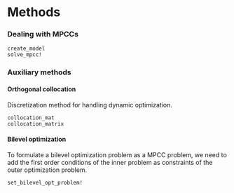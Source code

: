 # Methods

### Dealing with MPCCs

```@docs
create_model
solve_mpcc!
```

### Auxiliary methods

#### Orthogonal collocation

Discretization method for handling dynamic optimization.

```@docs
collocation_mat
collocation_matrix
```

#### Bilevel optimization

To formulate a bilevel optimization problem as a MPCC problem, we need to add the first order conditions of the inner problem as constraints of the outer optimization problem. 

```@docs
set_bilevel_opt_problem!
```